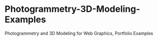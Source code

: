 # Photogrammetry-3D-Modeling-Examples
Photogrammetry and 3D Modeling for Web Graphics, Portfolio Examples
